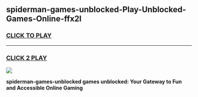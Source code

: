 
## spiderman-games-unblocked-Play-Unblocked-Games-Online-ffx2l
<h3>
<a href="https://premium76.site?title=spiderman-games-unblocked&ref=24A">CLICK TO PLAY</a></h3>
<hr>

<h3>
<a href="https://premium76.site?title=spiderman-games-unblocked&ref=24A">CLICK 2 PLAY</a>
  
</h3>

<a href="https://premium76.site?title=spiderman-games-unblocked&ref=24A"><img src="https://clearcache.store/games.png"></a>


**spiderman-games-unblocked games unblocked: Your Gateway to Fun and Accessible Online Gaming**
